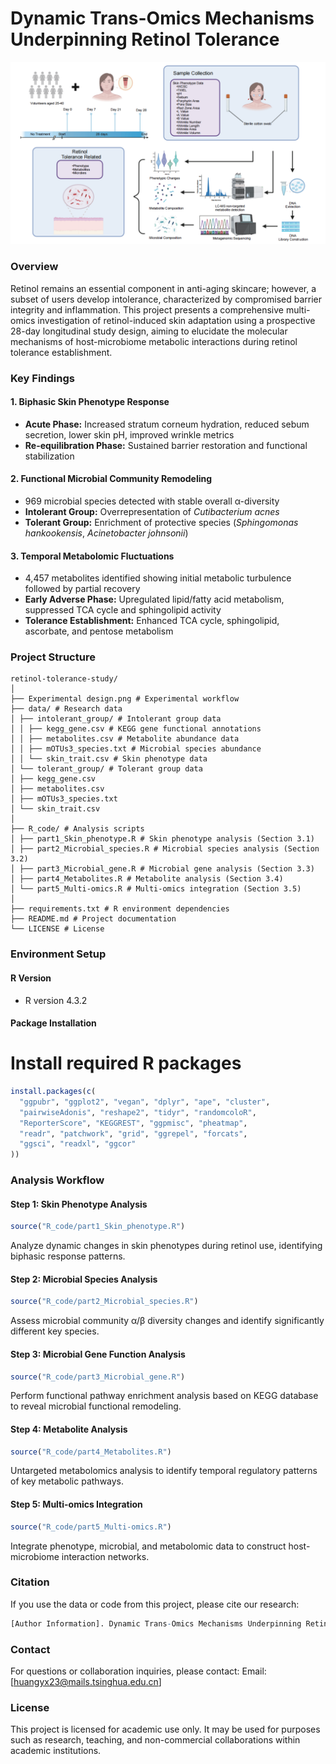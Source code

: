 # Dynamic Trans-Omics Mechanisms Underpinning Retinol Tolerance


![Experimental Design](Experimental%20design.png)


### Overview

Retinol remains an essential component in anti-aging skincare; however, a subset of users develop intolerance, characterized by compromised barrier integrity and inflammation. This project presents a comprehensive multi-omics investigation of retinol-induced skin adaptation using a prospective 28-day longitudinal study design, aiming to elucidate the molecular mechanisms of host-microbiome metabolic interactions during retinol tolerance establishment.

### Key Findings

#### 1. Biphasic Skin Phenotype Response
- **Acute Phase:** Increased stratum corneum hydration, reduced sebum secretion, lower skin pH, improved wrinkle metrics
- **Re-equilibration Phase:** Sustained barrier restoration and functional stabilization

#### 2. Functional Microbial Community Remodeling
- 969 microbial species detected with stable overall α-diversity
- **Intolerant Group:** Overrepresentation of *Cutibacterium acnes*
- **Tolerant Group:** Enrichment of protective species (*Sphingomonas hankookensis*, *Acinetobacter johnsonii*)

#### 3. Temporal Metabolomic Fluctuations
- 4,457 metabolites identified showing initial metabolic turbulence followed by partial recovery
- **Early Adverse Phase:** Upregulated lipid/fatty acid metabolism, suppressed TCA cycle and sphingolipid activity
- **Tolerance Establishment:** Enhanced TCA cycle, sphingolipid, ascorbate, and pentose metabolism

### Project Structure

```plaintext
retinol-tolerance-study/
│
├── Experimental design.png # Experimental workflow
├── data/ # Research data
│ ├── intolerant_group/ # Intolerant group data
│ │ ├── kegg_gene.csv # KEGG gene functional annotations
│ │ ├── metabolites.csv # Metabolite abundance data
│ │ ├── mOTUs3_species.txt # Microbial species abundance
│ │ └── skin_trait.csv # Skin phenotype data
│ └── tolerant_group/ # Tolerant group data
│ ├── kegg_gene.csv
│ ├── metabolites.csv
│ ├── mOTUs3_species.txt
│ └── skin_trait.csv
│
├── R_code/ # Analysis scripts
│ ├── part1_Skin_phenotype.R # Skin phenotype analysis (Section 3.1)
│ ├── part2_Microbial_species.R # Microbial species analysis (Section 3.2)
│ ├── part3_Microbial_gene.R # Microbial gene analysis (Section 3.3)
│ ├── part4_Metabolites.R # Metabolite analysis (Section 3.4)
│ └── part5_Multi-omics.R # Multi-omics integration (Section 3.5)
│
├── requirements.txt # R environment dependencies
├── README.md # Project documentation
└── LICENSE # License
```

### Environment Setup

#### R Version
- R version 4.3.2

#### Package Installation

# Install required R packages
```r
install.packages(c(
  "ggpubr", "ggplot2", "vegan", "dplyr", "ape", "cluster",
  "pairwiseAdonis", "reshape2", "tidyr", "randomcoloR",
  "ReporterScore", "KEGGREST", "ggpmisc", "pheatmap",
  "readr", "patchwork", "grid", "ggrepel", "forcats",
  "ggsci", "readxl", "ggcor"
))
```

### Analysis Workflow

#### Step 1: Skin Phenotype Analysis
```r
source("R_code/part1_Skin_phenotype.R")
```
Analyze dynamic changes in skin phenotypes during retinol use, identifying biphasic response patterns.

#### Step 2: Microbial Species Analysis
```r
source("R_code/part2_Microbial_species.R")
```
Assess microbial community α/β diversity changes and identify significantly different key species.

#### Step 3: Microbial Gene Function Analysis
```r
source("R_code/part3_Microbial_gene.R")
```
Perform functional pathway enrichment analysis based on KEGG database to reveal microbial functional remodeling.

#### Step 4: Metabolite Analysis
```r
source("R_code/part4_Metabolites.R")
```
Untargeted metabolomics analysis to identify temporal regulatory patterns of key metabolic pathways.

#### Step 5: Multi-omics Integration
```r
source("R_code/part5_Multi-omics.R")
```
Integrate phenotype, microbial, and metabolomic data to construct host-microbiome interaction networks.


### Citation
If you use the data or code from this project, please cite our research:
```r
[Author Information]. Dynamic Trans-Omics Mechanisms Underpinning Retinol Tolerance: Stage-specific Reconstruction of Skin Barrier Function and Host--Microbiome Metabolic Interactions. [Journal Information], [Year].
```

### Contact
For questions or collaboration inquiries, please contact:
Email: [huangyx23@mails.tsinghua.edu.cn]

### License
This project is licensed for academic use only. It may be used for purposes such as research, teaching, and non-commercial collaborations within academic institutions.
